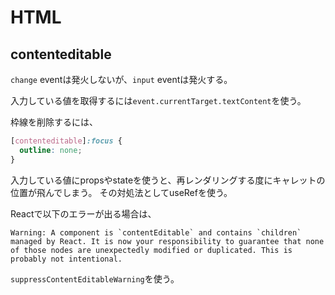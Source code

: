 # HTML

## contenteditable

`change` eventは発火しないが、`input` eventは発火する。

入力している値を取得するには`event.currentTarget.textContent`を使う。

枠線を削除するには、

```css
[contenteditable]:focus {
  outline: none;
}
```

入力している値にpropsやstateを使うと、再レンダリングする度にキャレットの位置が飛んでしまう。
その対処法としてuseRefを使う。

Reactで以下のエラーが出る場合は、

```text
Warning: A component is `contentEditable` and contains `children` managed by React. It is now your responsibility to guarantee that none of those nodes are unexpectedly modified or duplicated. This is probably not intentional.
```

`suppressContentEditableWarning`を使う。
